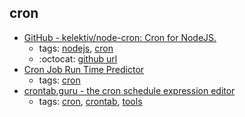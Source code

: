 cron 
---
* [GitHub - kelektiv/node-cron: Cron for NodeJS.](https://github.com/kelektiv/node-cron)
    * tags: [nodejs](../tags/nodejs.md), [cron](../tags/cron.md)
    * :octocat: [github url](https://github.com/kelektiv/node-cron)
* [Cron Job Run Time Predictor](https://cronjob.xyz/)
    * tags: [cron](../tags/cron.md)
* [crontab.guru - the cron schedule expression editor](https://crontab.guru/)
    * tags: [cron](../tags/cron.md), [crontab](../tags/crontab.md), [tools](../tags/tools.md)

